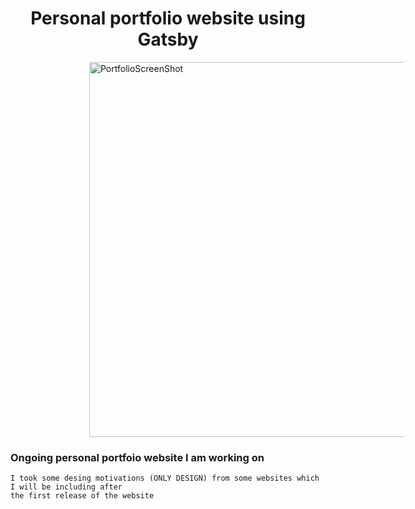 <p align="center">
<h1 align="center">
    Personal portfolio website using Gatsby
</h1>
  <a style="margin-left: 25%" href="https://tesfamichael.dev">
    <img  alt="PortfolioScreenShot" src="src/assets/images/portfolio_vid.gif" width="600" />
  </a>
</p>



### Ongoing personal portfoio website I am working on 



```
I took some desing motivations (ONLY DESIGN) from some websites which I will be including after
the first release of the website
```
